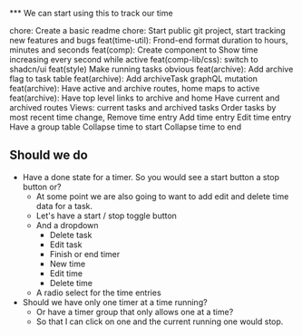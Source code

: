 \*\*\* We can start using this to track our time

chore: Create a basic readme
chore: Start public git project, start tracking new features and bugs
feat(time-util): Frond-end format duration to hours, minutes and seconds
feat(comp): Create component to Show time increasing every second while active
feat(comp-lib/css): switch to shadcn/ui
feat(style) Make running tasks obvious
feat(archive): Add archive flag to task table
feat(archive): Add archiveTask graphQL mutation
feat(archive): Have active and archive routes, home maps to active
feat(archive): Have top level links to archive and home
Have current and archived routes
Views: current tasks and archived tasks
Order tasks by most recent time change,
Remove time entry
Add time entry
Edit time entry
Have a group table
Collapse time to start
Collapse time to end

## Should we do

- Have a done state for a timer. So you would see a start button a stop button or?
  - At some point we are also going to want to add edit and delete time data for a task.
  - Let's have a start / stop toggle button
  - And a dropdown
    - Delete task
    - Edit task
    - Finish or end timer
    - New time
    - Edit time
    - Delete time
  - A radio select for the time entries
- Should we have only one timer at a time running?
  - Or have a timer group that only allows one at a time?
  - So that I can click on one and the current running one would stop.
